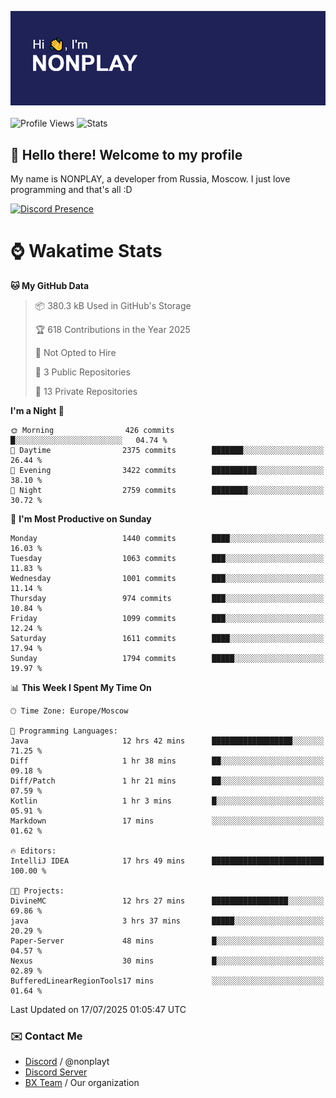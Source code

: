 ![Discord Presence](./header.png)
<br></br>
![Profile Views](https://komarev.com/ghpvc/?username=NONPLAYT&color=blue&style=for-the-badge)
![Stats](https://img.shields.io/badge/0%25-OPTIMIZED-orange?style=for-the-badge)


## :wave: Hello there! Welcome to my profile

My name is NONPLAY, a developer from Russia, Moscow. I just love programming and that's all :D

[![Discord Presence](https://lanyard.cnrad.dev/api/597087584090587177?showDisplayName=true)](https://discord.com/users/597087584090587177) 

# ⌚ Wakatime Stats

<!--START_SECTION:waka-->
**🐱 My GitHub Data** 

> 📦 380.3 kB Used in GitHub's Storage 
 > 
> 🏆 618 Contributions in the Year 2025
 > 
> 🚫 Not Opted to Hire
 > 
> 📜 3 Public Repositories 
 > 
> 🔑 13 Private Repositories 
 > 
**I'm a Night 🦉** 

```text
🌞 Morning                426 commits         █░░░░░░░░░░░░░░░░░░░░░░░░   04.74 % 
🌆 Daytime                2375 commits        ███████░░░░░░░░░░░░░░░░░░   26.44 % 
🌃 Evening                3422 commits        ██████████░░░░░░░░░░░░░░░   38.10 % 
🌙 Night                  2759 commits        ████████░░░░░░░░░░░░░░░░░   30.72 % 
```
📅 **I'm Most Productive on Sunday** 

```text
Monday                   1440 commits        ████░░░░░░░░░░░░░░░░░░░░░   16.03 % 
Tuesday                  1063 commits        ███░░░░░░░░░░░░░░░░░░░░░░   11.83 % 
Wednesday                1001 commits        ███░░░░░░░░░░░░░░░░░░░░░░   11.14 % 
Thursday                 974 commits         ███░░░░░░░░░░░░░░░░░░░░░░   10.84 % 
Friday                   1099 commits        ███░░░░░░░░░░░░░░░░░░░░░░   12.24 % 
Saturday                 1611 commits        ████░░░░░░░░░░░░░░░░░░░░░   17.94 % 
Sunday                   1794 commits        █████░░░░░░░░░░░░░░░░░░░░   19.97 % 
```


📊 **This Week I Spent My Time On** 

```text
🕑︎ Time Zone: Europe/Moscow

💬 Programming Languages: 
Java                     12 hrs 42 mins      ██████████████████░░░░░░░   71.25 % 
Diff                     1 hr 38 mins        ██░░░░░░░░░░░░░░░░░░░░░░░   09.18 % 
Diff/Patch               1 hr 21 mins        ██░░░░░░░░░░░░░░░░░░░░░░░   07.59 % 
Kotlin                   1 hr 3 mins         █░░░░░░░░░░░░░░░░░░░░░░░░   05.91 % 
Markdown                 17 mins             ░░░░░░░░░░░░░░░░░░░░░░░░░   01.62 % 

🔥 Editors: 
IntelliJ IDEA            17 hrs 49 mins      █████████████████████████   100.00 % 

🐱‍💻 Projects: 
DivineMC                 12 hrs 27 mins      █████████████████░░░░░░░░   69.86 % 
java                     3 hrs 37 mins       █████░░░░░░░░░░░░░░░░░░░░   20.29 % 
Paper-Server             48 mins             █░░░░░░░░░░░░░░░░░░░░░░░░   04.57 % 
Nexus                    30 mins             █░░░░░░░░░░░░░░░░░░░░░░░░   02.89 % 
BufferedLinearRegionTools17 mins             ░░░░░░░░░░░░░░░░░░░░░░░░░   01.64 % 
```


 Last Updated on 17/07/2025 01:05:47 UTC
<!--END_SECTION:waka-->

### ✉️ Contact Me

- [Discord](https://discord.com/users/597087584090587177) / @nonplayt
- [Discord Server](https://discord.gg/qNyybSSPm5)
- [BX Team](https://github.com/BX-Team) / Our organization
